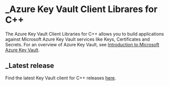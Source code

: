 # _Azure Key Vault Client Librares for C++

The Azure Key Vault Client Libraries for C++ allows you to build applications against Microsoft Azure Key Vault services like Keys, Certificates and Secrets. For an overview of Azure Key Vault, see [Introduction to Microsoft Azure Key Vault](https://docs.microsoft.com/azure/key-vault).

## _Latest release

Find the latest Key Vault client for C++ releases [here](https://azure.github.io/azure-sdk/releases/latest/cpp.html).
